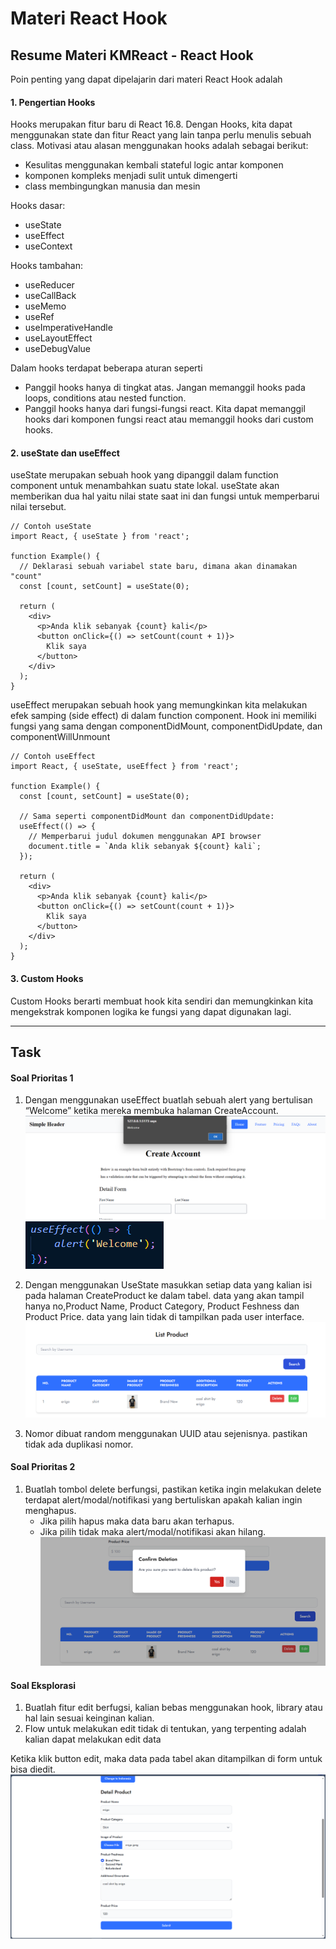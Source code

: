 # Materi React Hook

## Resume Materi KMReact - React Hook

Poin penting yang dapat dipelajarin dari materi React Hook adalah

#### 1. Pengertian Hooks

Hooks merupakan fitur baru di React 16.8. Dengan Hooks, kita dapat menggunakan state dan fitur React yang lain tanpa perlu menulis sebuah class. Motivasi atau alasan menggunakan hooks adalah sebagai berikut:

- Kesulitas menggunakan kembali stateful logic antar komponen
- komponen kompleks menjadi sulit untuk dimengerti
- class membingungkan manusia dan mesin

Hooks dasar:

- useState
- useEffect
- useContext

Hooks tambahan:

- useReducer
- useCallBack
- useMemo
- useRef
- useImperativeHandle
- useLayoutEffect
- useDebugValue

Dalam hooks terdapat beberapa aturan seperti

- Panggil hooks hanya di tingkat atas. Jangan memanggil hooks pada loops, conditions atau nested function.
- Panggil hooks hanya dari fungsi-fungsi react. Kita dapat memanggil hooks dari komponen fungsi react atau memanggil hooks dari custom hooks.

#### 2. useState dan useEffect

useState merupakan sebuah hook yang dipanggil dalam function component untuk menambahkan suatu state lokal. useState akan memberikan dua hal yaitu nilai state saat ini dan fungsi untuk memperbarui nilai tersebut.

```
// Contoh useState
import React, { useState } from 'react';

function Example() {
  // Deklarasi sebuah variabel state baru, dimana akan dinamakan "count"
  const [count, setCount] = useState(0);

  return (
    <div>
      <p>Anda klik sebanyak {count} kali</p>
      <button onClick={() => setCount(count + 1)}>
        Klik saya
      </button>
    </div>
  );
}
```

useEffect merupakan sebuah hook yang memungkinkan kita melakukan efek samping (side effect) di dalam function component. Hook ini memiliki fungsi yang sama dengan componentDidMount, componentDidUpdate, dan componentWillUnmount

```
// Contoh useEffect
import React, { useState, useEffect } from 'react';

function Example() {
  const [count, setCount] = useState(0);

  // Sama seperti componentDidMount dan componentDidUpdate:
  useEffect(() => {
    // Memperbarui judul dokumen menggunakan API browser
    document.title = `Anda klik sebanyak ${count} kali`;
  });

  return (
    <div>
      <p>Anda klik sebanyak {count} kali</p>
      <button onClick={() => setCount(count + 1)}>
        Klik saya
      </button>
    </div>
  );
}
```

#### 3. Custom Hooks

Custom Hooks berarti membuat hook kita sendiri dan memungkinkan kita mengekstrak komponen logika ke fungsi yang dapat digunakan lagi.

---

## Task

#### Soal Prioritas 1

1. Dengan menggunakan useEffect buatlah sebuah alert yang bertulisan “Welcome” ketika mereka membuka halaman CreateAccount.
   ![Alt text](./screenshoot/interface-alert.png)
   ![Alt text](./screenshoot/use-effect.png)
2. Dengan menggunakan UseState masukkan setiap data yang kalian isi pada halaman CreateProduct ke dalam tabel. data yang akan tampil hanya no,Product Name, Product Category, Product Feshness dan Product Price. data yang lain tidak di tampilkan pada user interface.
   ![Alt text](./screenshoot/add-data.png)

3. Nomor dibuat random menggunakan UUID atau sejenisnya. pastikan tidak ada duplikasi nomor.

#### Soal Prioritas 2

1. Buatlah tombol delete berfungsi, pastikan ketika ingin melakukan delete terdapat alert/modal/notifikasi yang bertuliskan apakah kalian ingin menghapus.
   - Jika pilih hapus maka data baru akan terhapus.
   - Jika pilih tidak maka alert/modal/notifikasi akan hilang.
     ![Alt text](./screenshoot/delete-data.png)

#### Soal Eksplorasi

1. Buatlah fitur edit berfugsi, kalian bebas menggunakan hook, library atau hal lain sesuai keinginan kalian.
2. Flow untuk melakukan edit tidak di tentukan, yang terpenting adalah kalian dapat melakukan edit data

Ketika klik button edit, maka data pada tabel akan ditampilkan di form untuk bisa diedit.<br>
![Alt text](./screenshoot/edit-data.png)
